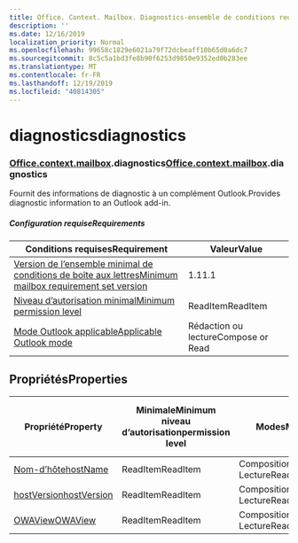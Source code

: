 ```yaml
---
title: Office. Context. Mailbox. Diagnostics-ensemble de conditions requises 1,3
description: ''
ms.date: 12/16/2019
localization_priority: Normal
ms.openlocfilehash: 99658c1829e6021a79f72dcbeaff10b65d0a6dc7
ms.sourcegitcommit: 8c5c5a1bd3fe8b90f6253d9850e9352ed0b283ee
ms.translationtype: MT
ms.contentlocale: fr-FR
ms.lasthandoff: 12/19/2019
ms.locfileid: "40814305"
---
```

# <a name="diagnostics"></a><span data-ttu-id="d82de-102">diagnostics</span><span class="sxs-lookup"><span data-stu-id="d82de-102">diagnostics</span></span>

### <a name="officeofficemdcontextofficecontextmdmailboxofficecontextmailboxmddiagnostics"></a><span data-ttu-id="d82de-103">[Office](office.md)[.context](office.context.md)[.mailbox](office.context.mailbox.md).diagnostics</span><span class="sxs-lookup"><span data-stu-id="d82de-103">[Office](office.md)[.context](office.context.md)[.mailbox](office.context.mailbox.md).diagnostics</span></span>

<span data-ttu-id="d82de-104">Fournit des informations de diagnostic à un complément Outlook.</span><span class="sxs-lookup"><span data-stu-id="d82de-104">Provides diagnostic information to an Outlook add-in.</span></span>

##### <a name="requirements"></a><span data-ttu-id="d82de-105">Configuration requise</span><span class="sxs-lookup"><span data-stu-id="d82de-105">Requirements</span></span>

|<span data-ttu-id="d82de-106">Conditions requises</span><span class="sxs-lookup"><span data-stu-id="d82de-106">Requirement</span></span>| <span data-ttu-id="d82de-107">Valeur</span><span class="sxs-lookup"><span data-stu-id="d82de-107">Value</span></span>|
|---|---|
|[<span data-ttu-id="d82de-108">Version de l’ensemble minimal de conditions de boîte aux lettres</span><span class="sxs-lookup"><span data-stu-id="d82de-108">Minimum mailbox requirement set version</span></span>](../../requirement-sets/outlook-api-requirement-sets.md)| <span data-ttu-id="d82de-109">1.1</span><span class="sxs-lookup"><span data-stu-id="d82de-109">1.1</span></span>|
|[<span data-ttu-id="d82de-110">Niveau d’autorisation minimal</span><span class="sxs-lookup"><span data-stu-id="d82de-110">Minimum permission level</span></span>](/outlook/add-ins/understanding-outlook-add-in-permissions)| <span data-ttu-id="d82de-111">ReadItem</span><span class="sxs-lookup"><span data-stu-id="d82de-111">ReadItem</span></span>|
|[<span data-ttu-id="d82de-112">Mode Outlook applicable</span><span class="sxs-lookup"><span data-stu-id="d82de-112">Applicable Outlook mode</span></span>](/outlook/add-ins/#extension-points)| <span data-ttu-id="d82de-113">Rédaction ou lecture</span><span class="sxs-lookup"><span data-stu-id="d82de-113">Compose or Read</span></span>|

## <a name="properties"></a><span data-ttu-id="d82de-114">Propriétés</span><span class="sxs-lookup"><span data-stu-id="d82de-114">Properties</span></span>

| <span data-ttu-id="d82de-115">Propriété</span><span class="sxs-lookup"><span data-stu-id="d82de-115">Property</span></span> | <span data-ttu-id="d82de-116">Minimale</span><span class="sxs-lookup"><span data-stu-id="d82de-116">Minimum</span></span><br><span data-ttu-id="d82de-117">niveau d’autorisation</span><span class="sxs-lookup"><span data-stu-id="d82de-117">permission level</span></span> | <span data-ttu-id="d82de-118">Modes</span><span class="sxs-lookup"><span data-stu-id="d82de-118">Modes</span></span> | <span data-ttu-id="d82de-119">Type de retour</span><span class="sxs-lookup"><span data-stu-id="d82de-119">Return type</span></span> | <span data-ttu-id="d82de-120">Minimale</span><span class="sxs-lookup"><span data-stu-id="d82de-120">Minimum</span></span><br><span data-ttu-id="d82de-121">ensemble de conditions requises</span><span class="sxs-lookup"><span data-stu-id="d82de-121">requirement set</span></span> |
|---|---|---|---|:---:|
| [<span data-ttu-id="d82de-122">Nom-d’hôte</span><span class="sxs-lookup"><span data-stu-id="d82de-122">hostName</span></span>](/javascript/api/outlook/office.diagnostics?view=outlook-js-1.3#hostname) | <span data-ttu-id="d82de-123">ReadItem</span><span class="sxs-lookup"><span data-stu-id="d82de-123">ReadItem</span></span> | <span data-ttu-id="d82de-124">Composition</span><span class="sxs-lookup"><span data-stu-id="d82de-124">Compose</span></span><br><span data-ttu-id="d82de-125">Lecture</span><span class="sxs-lookup"><span data-stu-id="d82de-125">Read</span></span> | <span data-ttu-id="d82de-126">String</span><span class="sxs-lookup"><span data-stu-id="d82de-126">String</span></span> | [<span data-ttu-id="d82de-127">1.1</span><span class="sxs-lookup"><span data-stu-id="d82de-127">1.1</span></span>](../requirement-set-1.1/outlook-requirement-set-1.1.md) |
| [<span data-ttu-id="d82de-128">hostVersion</span><span class="sxs-lookup"><span data-stu-id="d82de-128">hostVersion</span></span>](/javascript/api/outlook/office.diagnostics?view=outlook-js-1.3#hostversion) | <span data-ttu-id="d82de-129">ReadItem</span><span class="sxs-lookup"><span data-stu-id="d82de-129">ReadItem</span></span> | <span data-ttu-id="d82de-130">Composition</span><span class="sxs-lookup"><span data-stu-id="d82de-130">Compose</span></span><br><span data-ttu-id="d82de-131">Lecture</span><span class="sxs-lookup"><span data-stu-id="d82de-131">Read</span></span> | <span data-ttu-id="d82de-132">String</span><span class="sxs-lookup"><span data-stu-id="d82de-132">String</span></span> | [<span data-ttu-id="d82de-133">1.1</span><span class="sxs-lookup"><span data-stu-id="d82de-133">1.1</span></span>](../requirement-set-1.1/outlook-requirement-set-1.1.md) |
| [<span data-ttu-id="d82de-134">OWAView</span><span class="sxs-lookup"><span data-stu-id="d82de-134">OWAView</span></span>](/javascript/api/outlook/office.diagnostics?view=outlook-js-1.3#owaview) | <span data-ttu-id="d82de-135">ReadItem</span><span class="sxs-lookup"><span data-stu-id="d82de-135">ReadItem</span></span> | <span data-ttu-id="d82de-136">Composition</span><span class="sxs-lookup"><span data-stu-id="d82de-136">Compose</span></span><br><span data-ttu-id="d82de-137">Lecture</span><span class="sxs-lookup"><span data-stu-id="d82de-137">Read</span></span> | <span data-ttu-id="d82de-138">String</span><span class="sxs-lookup"><span data-stu-id="d82de-138">String</span></span> | [<span data-ttu-id="d82de-139">1.1</span><span class="sxs-lookup"><span data-stu-id="d82de-139">1.1</span></span>](../requirement-set-1.1/outlook-requirement-set-1.1.md) |
